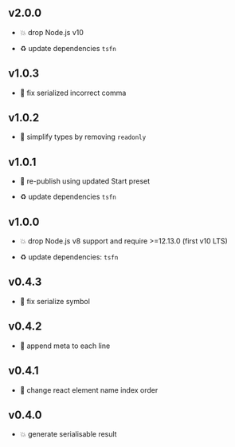 ## v2.0.0

* 💥 drop Node.js v10

* ♻️ update dependencies `tsfn`

## v1.0.3

* 🐞 fix serialized incorrect comma

## v1.0.2

* 🐞 simplify types by removing `readonly`

## v1.0.1

* 🐞 re-publish using updated Start preset

* ♻️ update dependencies `tsfn`

## v1.0.0

* 💥 drop Node.js v8 support and require >=12.13.0 (first v10 LTS)

* ♻️ update dependencies: `tsfn`

## v0.4.3

* 🐞 fix serialize symbol

## v0.4.2

* 🐞 append meta to each line

## v0.4.1

* 🐞 change react element name index order

## v0.4.0

* 💥 generate serialisable result
